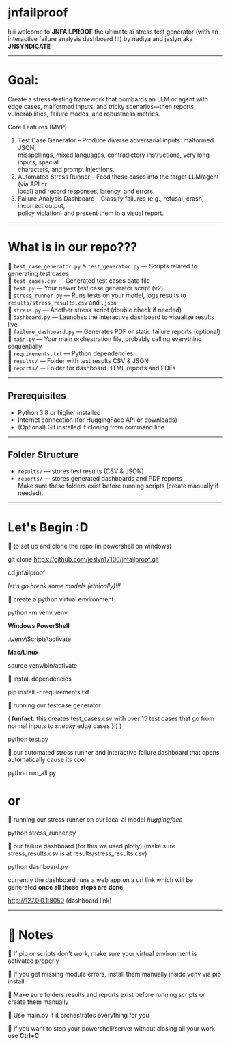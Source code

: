 # jnfailproof
hiii welcome to **JNFAILPROOF** the ultimate ai stress test generator (with an interactive failure analysis dashboard !!!) by nadiya and jeslyn aka **JNSYNDICATE**

------------------------------------------------------------------------------------------------------
# Goal:
Create a stress-testing framework that bombards an LLM or agent with edge cases,
malformed inputs, and tricky scenarios—then reports vulnerabilities, failure modes, and
robustness metrics.

Core Features (MVP)  
1. Test Case Generator – Produce diverse adversarial inputs: malformed JSON,  
   misspellings, mixed languages, contradictory instructions, very long inputs, special  
   characters, and prompt injections.  
2. Automated Stress Runner – Feed these cases into the target LLM/agent (via API or  
   local) and record responses, latency, and errors.  
3. Failure Analysis Dashboard – Classify failures (e.g., refusal, crash, incorrect output,  
   policy violation) and present them in a visual report.
------------------------------------------------------------------------------------------------------

# What is in our repo???

🤍 `test_case_generator.py` & `test_generator.py` — Scripts related to generating test cases  
🤍 `test_cases.csv` — Generated test cases data file  
🤍 `test.py` — Your newer test case generator script (v2)  
🤍 `stress_runner.py` — Runs tests on your model, logs results to `results/stress_results.csv` and `.json`  
🤍 `stress.py` — Another stress script (double check if needed)  
🤍 `dashboard.py` — Launches the interactive dashboard to visualize results live  
🤍 `failure_dashboard.py` — Generates PDF or static failure reports (optional)  
🤍 `main.py` — Your main orchestration file, probably calling everything sequentially  
🤍 `requirements.txt` — Python dependencies  
🤍 `results/` — Folder with test results CSV & JSON  
🤍 `reports/` — Folder for dashboard HTML reports and PDFs

------------------------------------------------------------------------------------------------------
## Prerequisites  
- Python 3.8 or higher installed  
- Internet connection (for HuggingFace API or downloads)  
- (Optional) Git installed if cloning from command line
------------------------------------------------------------------------------------------------------
## Folder Structure  
- `results/` — stores test results (CSV & JSON)  
- `reports/` — stores generated dashboards and PDF reports  
Make sure these folders exist before running scripts (create manually if needed).
------------------------------------------------------------------------------------------------------
# Let's Begin :D

🤍 to set up and clone the repo
(in powershell on windows)

git clone https://github.com/jeslyn17106/jnfailproof.git

cd jnfailproof

*let's go break some models (ethically)!!!*

🤍 create a python virtual environment

python -m venv venv

**Windows PowerShell**

.\venv\Scripts\activate

**Mac/Linux**

source venv/bin/activate

🤍 install dependencies

pip install -r requirements.txt


🤍 running our testcase generator 

( **funfact**: this creates test_cases.csv with over 15 test cases that go from normal inputs to *sneaky* edge cases }:) )

python test.py


🤍 our automated stress runner and interactive failure dashboard that opens automatically cause its cool

python run_all.py

 # or 
 
🤍 running our stress runner on our local ai model *huggingface*

python stress_runner.py


🤍 our failure dashboard (for this we used plotly) (make sure stress_results.csv is at results/stress_results.csv)


python dashboard.py


currently the dashboard runs a web app on a url link which will be generated **once all these steps are done**

 http://127.0.0.1:8050 (dashboard link)

------------------------------------------------------------------------------------------------------
# 🎀 Notes
🤍 If pip or scripts don't work, make sure your virtual environment is activated properly

🤍 If you get missing module errors, install them manually inside venv via pip install <module>

🤍 Make sure folders results and reports exist before running scripts or create them manually

🤍 Use main.py if it orchestrates everything for you

🤍 If you want to stop your powershell/server without closing all your work use **Ctrl+C**






